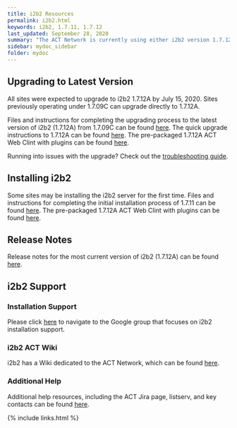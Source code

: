 ```yaml
---
title: i2b2 Resources
permalink: i2b2.html
keywords: i2b2, 1.7.11, 1.7.12
last_updated: September 28, 2020
summary: "The ACT Network is currently using either i2b2 version 1.7.12A (Waves 1-4) or 1.7.11 (Wave 5). Sites were expected to upgrade to version 1.7.12A in July of 2020. Sites previously operating under 1.7.09C can upgrade directly to 1.7.12."
sidebar: mydoc_sidebar
folder: mydoc
---
```


## Upgrading to Latest Version
All sites were expected to upgrade to i2b2 1.7.12A by July 15, 2020. Sites previously operating under 1.7.09C can upgrade directly to 1.7.12A. 

Files and instructions for completing the upgrading process to the latest version of i2b2 (1.7.12A) from 1.7.09C can be found [here](https://community.i2b2.org/wiki/display/ACT/ACT+Sites%3A+i2b2+upgrade+from+1.7.09c+to+1.7.12A). The quick upgrade instructions to 1.7.12A can be found [here](https://www.i2b2.org/software/projects/hivecore/i2b2QuickUpgrade.pdf). The pre-packaged 1.7.12A ACT Web Clint with plugins can be found [here](https://community.i2b2.org/wiki/display/ACT/Download).

Running into issues with the upgrade? Check out the [troubleshooting guide](https://community.i2b2.org/wiki/pages/viewpage.action?pageId=31916121).

## Installing i2b2
Some sites may be installing the i2b2 server for the first time. Files and instructions for completing the initial installation process of 1.7.11 can be found [here](https://community.i2b2.org/wiki/display/getstarted/i2b2+Installation+Guide). The pre-packaged 1.7.12A ACT Web Clint with plugins can be found [here](https://community.i2b2.org/wiki/display/ACT/Download).

## Release Notes
Release notes for the most current version of i2b2 (1.7.12A) can be found [here](https://community.i2b2.org/wiki/display/RM/1.7.12a+Release+Notes).

## i2b2 Support
### Installation Support
Please click [here](https://groups.google.com/forum/#!forum/i2b2-install-help) to navigate to the Google group that focuses on i2b2 installation support. 

### i2b2 ACT Wiki
i2b2 has a Wiki dedicated to the ACT Network, which can be found [here](https://community.i2b2.org/wiki/display/ACT/Accrual+to+Clinical+Trials+i2b2+Community+Wiki).

### Additional Help
Additional help resources, including the ACT Jira page, listserv, and key contacts can be found [here](/ACT-Network/help.html).

{% include links.html %}
